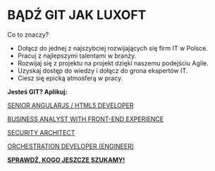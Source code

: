 # <B> BĄDŹ GIT JAK LUXOFT </B>

Co to znaczy? 

- Dołącz do jednej z najszybciej rozwijających się firm IT w Polsce.
- Pracuj z najlepszymi talentami w branży.
- Rozwijaj się z projektu na projekt dzięki naszemu podejściu Agile. 
- Uzyskaj dostęp do wiedzy i dołącz do grona ekspertów IT.
- Ciesz się epicką atmosferą w pracy.


<B> Jesteś GIT? Aplikuj: </B>

<A HREF="https://career.luxoft.com/careers/126259/senior-angularjs-html5-developer/">SENIOR ANGULARJS / HTML5 DEVELOPER</A>

<A HREF="https://career.luxoft.com/careers/127024/business-analyst-with-front-end-experience/">BUSINESS ANALYST WITH FRONT-END EXPERIENCE</A>

<A HREF="https://career.luxoft.com/careers/125700/security-architect/">SECURITY ARCHITECT</A>

<A HREF="https://career.luxoft.com/careers/124487/orchestration-developer-engineer/">ORCHESTRATION DEVELOPER (ENGINEER)</A>




<B><A HREF="https://career.luxoft.com/job-opportunities/?arrFilter_ff%5BNAME%5D=&countryID=&arrFilter_pf%5Bcities%5D=41825&arrFilter_pf%5Bcategories%5D=&set_filter=Y&utm_source=gitjakluxoft.pl&utm_campaign=Git%20Jak%20Luxoft#filter-form">SPRAWDŹ, KOGO JESZCZE SZUKAMY! </A></B>


